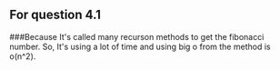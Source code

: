 ## For question 4.1
###Because It's called many recurson methods to get the fibonacci number. So, It's using a lot of time and using big o from the method is o(n^2).
